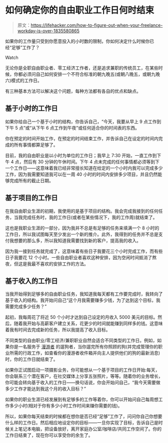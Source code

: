 # 如何确定你的自由职业工作日何时结束

> 原文：<https://lifehacker.com/how-to-figure-out-when-your-freelance-workday-is-over-1835580865>

如果你的工作量只受到你愿意投入的小时数的限制，你如何决定什么时候你已经“足够”工作了？

Watch

无论你是全职自由职业者、零工经济工作者，还是追求兼职的传统员工，在某些时候，你都必须问自己如何安排一个不符合标准的朝九晚五(或朝八晚五，或朝九晚六)模式的工作日。

有三种基本方法可以解决这个问题，每种方法都有各自的优点和缺点。

## 基于小时的工作日

如果你给自己一个基于小时的结构，你告诉自己，“今天，我要从早上 9 点工作到下午 5 点”或“从下午 6 点工作到午夜”或任何适合你的时间表的东西。

你在预定的时间开始工作，在预定的时间结束工作，并告诉自己在设定的时间内完成的所有事情都算足够了。

目前，我的自由职业是以小时为单位的工作日；我早上 7:30 开始，一直工作到下午 4 点，然后有 30 分钟的午休时间。下午 4 点未完成的任何事情都必须等到下一个工作日——这意味着我已经非常擅长知道在给定的一个小时内我可以完成多少工作，因为我需要知道我可以在一周 40 小时的时间内安排多少项目，并且仍然能够完成所有的截止日期。

## 基于项目的工作日

在我自由职业生涯的初期，我使用的是基于项目的结构。我会完成我接到的任何任务，当我完成任务时，我的工作日(或者在某些情况下，我的工作周)就结束了。

这也是我职业生涯的一部分，因为我并不总是有足够的任务来填满一个 8 小时的工作日，所以我试图每天至少发出一个新的推介。此外，我得到的任务并不总是支付我想要的那么多，所以我知道我需要找到新的客户，提高我的收入。

因为我一接到任务就完成了，这意味着有些日子我要花三个小时完成工作，而有些日子我要花 12 个小时。一些自由职业者喜欢这种安排，因为空闲时间抵消了熬夜，但这是我最不喜欢的安排工作的方法。

## 基于收入的工作日

当我开始得到足够多的自由职业任务，我知道我每天都有工作要完成时，我转向了基于收入的结构。我开始问自己“这个月我需要赚多少钱，为了达到这个目标，我需要完成多少任务？”

起初，我每周花了将近 50 个小时才达到自己设定的月收入 5000 美元的目标。然后，随着我开始与高薪客户建立关系，花更少的时间就能赚到同样多的钱。这意味着我有时间去完成新的任务，所以我提高了收入目标。

不同类型的自由职业/零工经济/兼职职业自然会适合不同类型的工作日。例如，如果你是一名服务于 [漫游者](https://www.rover.com) 的遛狗者，当你遛完所有你照顾的狗(并完成管理你的职业所需的行政工作，如查看你的漫游者收件箱并向主人提供他们的狗的最新消息)时，你的工作日就结束了。

如果你正试图启动一项摄影业务，你可能想从一个基于项目的工作日开始:每天，你会联系三个潜在客户，在社交媒体上分享五张照片，等等。随着你的业务增长，你可能会转向基于收入的工作日——换句话说，你会开始问自己，“我今天需要做多少工作才能达到我这个月的收入目标？”

如果你的职业生涯已经发展到有足够多的工作等着你，你可以开始问自己每周想工作多少小时(相对于你有多少小时工作时间来赚你需要的钱)。

所以，如果你每天结束的时候都在想你是否已经“足够”工作了，问问你自己你想要什么样的工作日。然后相应地设定你的目标——一旦你实现了目标，告诉自己是时候关上笔记本电脑，把设备放好，离开家庭办公室/咖啡店/共同工作空间了。你的工作日结束了，现在你可以享受你的余生了。